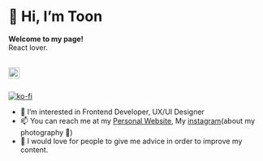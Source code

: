 <h1>👋 Hi, I’m Toon</h1>

**Welcome to my page!**
<br>
React lover.
<br>
<br>

<a href="https://www.linkedin.com/in/panupong-tipjoi-464986175/">
  <img align="left" alt="Panupong Tipjoi" width="22px" src="https://raw.githubusercontent.com/peterthehan/peterthehan/master/assets/linkedin.svg" />
</a>

<br>
<br>

[![ko-fi](https://ko-fi.com/img/githubbutton_sm.svg)](https://ko-fi.com/D1D73OCXD)

- 👀 I’m interested in Frontend Developer, UX/UI Designer
- 📫 You can reach me at my [Personal Website](https://panupong.io), My [instagram](https://www.instagram.com/itstoon.p)(about my photography 📸)
- 👨 I would love for people to give me advice in order to improve my content.
<!---
tchala120/tchala120 is a ✨ special ✨ repository because its `README.md` (this file) appears on your GitHub profile.
You can click the Preview link to take a look at your changes.
--->
